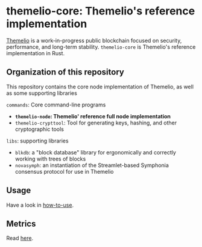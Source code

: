 # themelio-core: Themelio's reference implementation

[Themelio](https://themelio.org) is a work-in-progress public blockchain focused on security, performance, and long-term stability. `themelio-core` is Themelio's reference implementation in Rust.

## Organization of this repository

This repository contains the core node implementation of Themelio, as well as some supporting libraries

`commands`: Core command-line programs

- **`themelio-node`: Themelio' reference full node implementation**
- `themelio-crypttool`: Tool for generating keys, hashing, and other cryptographic tools

`libs`: supporting libraries

- `blkdb`: a "block database" library for ergonomically and correctly working with trees of blocks
- `novasymph`: an instantiation of the Streamlet-based Symphonia consensus protocol for use in Themelio

## Usage

Have a look in [how-to-use](/how-to-use).

## Metrics

Read [here](Metrics.md).
